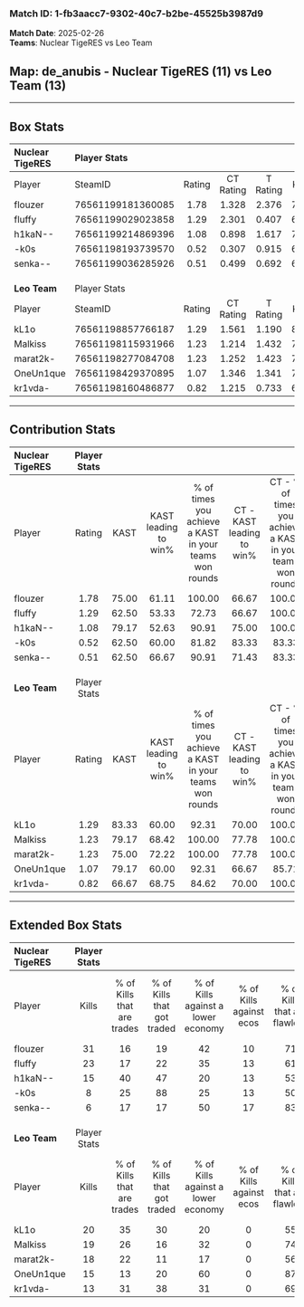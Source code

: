 ### Match ID: 1-fb3aacc7-9302-40c7-b2be-45525b3987d9  
**Match Date**: 2025-02-26  
**Teams**: Nuclear TigeRES vs Leo Team  

## **Map**: de_anubis - Nuclear TigeRES (11) vs Leo Team (13)  
---  

## Box Stats  

| **Nuclear TigeRES** | Player Stats      |        |           |          |       |       |       |         |        |      |     |
| :- | :- | :-: | :-: | :-: | :-: | :-: | :-: | :-: | :-: | :-: | :-: |
| Player              | SteamID           | Rating | CT Rating | T Rating | KAST  |  ADR  | Kills | Assists | Deaths | K/D  | HS% |
| flouzer             | 76561199181360085 |  1.78  |   1.328   |  2.376   | 75.00 | 114.1 |  31   |    5    |   15   | 2.07 | 45  |
| fluffy              | 76561199029023858 |  1.29  |   2.301   |  0.407   | 62.50 | 102.3 |  23   |    3    |   18   | 1.28 | 34  |
| h1kaN--             | 76561199214869396 |  1.08  |   0.898   |  1.617   | 79.17 | 75.7  |  15   |    8    |   17   | 0.88 | 80  |
| -k0s                | 76561198193739570 |  0.52  |   0.307   |  0.915   | 62.50 | 46.3  |   8   |    3    |   20   | 0.40 | 12  |
| senka--             | 76561199036285926 |  0.51  |   0.499   |  0.692   | 62.50 | 40.4  |   6   |    5    |   17   | 0.35 | 16  |
|                     |                   |        |           |          |       |       |       |         |        |      |     |
|                     |                   |        |           |          |       |       |       |         |        |      |     |
|                     |                   |        |           |          |       |       |       |         |        |      |     |
| **Leo Team**        | Player Stats      |        |           |          |       |       |       |         |        |      |     |
| Player              | SteamID           | Rating | CT Rating | T Rating | KAST  |  ADR  | Kills | Assists | Deaths | K/D  | HS% |
| kL1o                | 76561198857766187 |  1.29  |   1.561   |  1.190   | 83.33 | 87.2  |  20   |    4    |   18   | 1.11 | 45  |
| Malkiss             | 76561198115931966 |  1.23  |   1.214   |  1.432   | 79.17 | 77.8  |  19   |    4    |   16   | 1.19 | 21  |
| marat2k-            | 76561198277084708 |  1.23  |   1.252   |  1.423   | 75.00 | 79.6  |  18   |    6    |   14   | 1.29 | 61  |
| OneUn1que           | 76561198429370895 |  1.07  |   1.346   |  1.341   | 79.17 | 81.8  |  15   |    8    |   18   | 0.83 | 73  |
| kr1vda-             | 76561198160486877 |  0.82  |   1.215   |  0.733   | 66.67 | 64.6  |  13   |    4    |   19   | 0.68 | 53  |
---  

## Contribution Stats  

| **Nuclear TigeRES** | Player Stats |       |                      |                                                        |                           |                                                             |                          |                                                            |
| :- | :-: | :-: | :-: | :-: | :-: | :-: | :-: | :-: |
| Player              |    Rating    | KAST  | KAST leading to win% | % of times you achieve a KAST in your teams won rounds | CT - KAST leading to win% | CT - % of times you achieve a KAST in your teams won rounds | T - KAST leading to win% | T - % of times you achieve a KAST in your teams won rounds |
| flouzer             |     1.78     | 75.00 |        61.11         |                         100.00                         |           66.67           |                           100.00                            |          55.56           |                           100.00                           |
| fluffy              |     1.29     | 62.50 |        53.33         |                         72.73                          |           66.67           |                           100.00                            |          33.33           |                           40.00                            |
| h1kaN--             |     1.08     | 79.17 |        52.63         |                         90.91                          |           75.00           |                           100.00                            |          36.36           |                           80.00                            |
| -k0s                |     0.52     | 62.50 |        60.00         |                         81.82                          |           83.33           |                            83.33                            |          44.44           |                           80.00                            |
| senka--             |     0.51     | 62.50 |        66.67         |                         90.91                          |           71.43           |                            83.33                            |          62.50           |                           100.00                           |
|                     |              |       |                      |                                                        |                           |                                                             |                          |                                                            |
|                     |              |       |                      |                                                        |                           |                                                             |                          |                                                            |
|                     |              |       |                      |                                                        |                           |                                                             |                          |                                                            |
| **Leo Team**        | Player Stats |       |                      |                                                        |                           |                                                             |                          |                                                            |
| Player              |    Rating    | KAST  | KAST leading to win% | % of times you achieve a KAST in your teams won rounds | CT - KAST leading to win% | CT - % of times you achieve a KAST in your teams won rounds | T - KAST leading to win% | T - % of times you achieve a KAST in your teams won rounds |
| kL1o                |     1.29     | 83.33 |        60.00         |                         92.31                          |           70.00           |                           100.00                            |          50.00           |                           83.33                            |
| Malkiss             |     1.23     | 79.17 |        68.42         |                         100.00                         |           77.78           |                           100.00                            |          60.00           |                           100.00                           |
| marat2k-            |     1.23     | 75.00 |        72.22         |                         100.00                         |           77.78           |                           100.00                            |          66.67           |                           100.00                           |
| OneUn1que           |     1.07     | 79.17 |        60.00         |                         92.31                          |           66.67           |                            85.71                            |          54.55           |                           100.00                           |
| kr1vda-             |     0.82     | 66.67 |        68.75         |                         84.62                          |           70.00           |                           100.00                            |          66.67           |                           66.67                            |
---  

## Extended Box Stats  

| **Nuclear TigeRES** | Player Stats |                            |                            |                                    |                         |                              |                                 |        |                             |                                     |                          |                               |                            |
| :- | :-: | :-: | :-: | :-: | :-: | :-: | :-: | :-: | :-: | :-: | :-: | :-: | :-: |
| Player              |    Kills     | % of Kills that are trades | % of Kills that got traded | % of Kills against a lower economy | % of Kills against ecos | % of Kills that are flawless | % of Kills that are close duels | Deaths | % of Deaths that get traded | % of Deaths against a lower economy | % of Deaths against ecos | % of Deaths that are flawless | % of Deaths that are close |
| flouzer             |      31      |             16             |             19             |                 42                 |           10            |              71              |                6                |   15   |             20              |                 13                  |            7             |              93               |             0              |
| fluffy              |      23      |             17             |             22             |                 35                 |           13            |              61              |                9                |   18   |             17              |                  6                  |            0             |              67               |             6              |
| h1kaN--             |      15      |             40             |             47             |                 20                 |           13            |              53              |               13                |   17   |             24              |                  6                  |            0             |              47               |             6              |
| -k0s                |      8       |             25             |             88             |                 25                 |           13            |              50              |               13                |   20   |             20              |                 10                  |            5             |              50               |             0              |
| senka--             |      6       |             17             |             17             |                 50                 |           17            |              83              |               17                |   17   |             24              |                 12                  |            0             |              71               |             0              |
|                     |              |                            |                            |                                    |                         |                              |                                 |        |                             |                                     |                          |                               |                            |
|                     |              |                            |                            |                                    |                         |                              |                                 |        |                             |                                     |                          |                               |                            |
|                     |              |                            |                            |                                    |                         |                              |                                 |        |                             |                                     |                          |                               |                            |
| **Leo Team**        | Player Stats |                            |                            |                                    |                         |                              |                                 |        |                             |                                     |                          |                               |                            |
| Player              |    Kills     | % of Kills that are trades | % of Kills that got traded | % of Kills against a lower economy | % of Kills against ecos | % of Kills that are flawless | % of Kills that are close duels | Deaths | % of Deaths that get traded | % of Deaths against a lower economy | % of Deaths against ecos | % of Deaths that are flawless | % of Deaths that are close |
| kL1o                |      20      |             35             |             30             |                 20                 |            0            |              55              |                0                |   18   |             22              |                 28                  |            0             |              61               |             6              |
| Malkiss             |      19      |             26             |             16             |                 32                 |            0            |              74              |                0                |   16   |             25              |                 13                  |            0             |              75               |             6              |
| marat2k-            |      18      |             22             |             11             |                 17                 |            0            |              56              |                6                |   14   |             36              |                  7                  |            0             |              64               |             7              |
| OneUn1que           |      15      |             13             |             20             |                 60                 |            0            |              87              |                0                |   18   |             39              |                 11                  |            0             |              61               |             17             |
| kr1vda-             |      13      |             31             |             38             |                 31                 |            0            |              69              |                0                |   19   |             37              |                 16                  |            0             |              58               |             5              |
